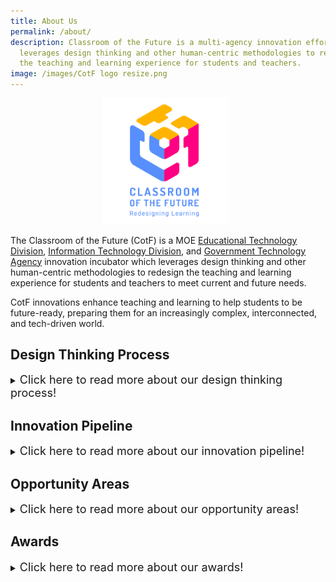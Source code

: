 ```yaml
---
title: About Us
permalink: /about/
description: Classroom of the Future is a multi-agency innovation effort that
  leverages design thinking and other human-centric methodologies to redesign
  the teaching and learning experience for students and teachers.
image: /images/CotF logo resize.png
---
```

<center><img src="/images/Logo/CotF%20logo%20resize.png" style="width:40%; display: inline; margin-right:0.5rem"></center>

The Classroom of the Future (CotF) is a MOE [Educational Technology Division](https://www.sgdi.gov.sg/ministries/moe/departments/etd), [Information Technology Division](https://www.sgdi.gov.sg/ministries/moe/departments/itd), and [Government Technology Agency](https://www.sgdi.gov.sg/ministries/pmo/statutory-boards/govtech) innovation incubator which leverages design thinking and other human-centric methodologies to redesign the teaching and learning experience for students and teachers to meet current and future needs.

CotF innovations enhance teaching and learning to help students to be future-ready, preparing them for an increasingly complex, interconnected, and tech-driven world.

## Design Thinking Process
<details>
<summary><font size="+1">Click here to read more about our design thinking process!</font></summary><br>
<font size="+1">Our use of design thinking and human-centric methodologies gives us a unique lens and insight into the teaching and learning space, enabling us to capitalise on more opportunities to support teachers and students.</font><br><br>
<img src="/images/About%20CotF/CotF%20design%20thinking.png">
</details>

## Innovation Pipeline
<details>
<summary><font size="+1">Click here to read more about our innovation pipeline!</font></summary><br>
<font size="+1">The innovation pipeline helps us to bring value to our teachers and students.</font><br><br>
<img src="/images/About%20CotF/CotF%20pipeline.png">
</details>

## Opportunity Areas
<details>
<summary><font size="+1">Click here to read more about our opportunity areas!</font></summary><br><br>
<img src="/images/About%20CotF/CotF%20pipeline.png">
</details>

## Awards
<details>
<summary><font size="+1">Click here to read more about our awards!</font></summary>
<h3>IDC Smart Cities Asia Pacific Awards (Education) 2022</h3>
<font size="+1">The <a href="https://www.idc.com/ap/smartcities/2022-winners" target="_blank" rel="noopener noreferrer">award</a> recognises the best initiatives in education in Asia Pacific and provides a forum for best practice sharing to help accelerate Smart City development in the region.</font><br><br>
<img src="/images/About%20CotF/SCAPA%202022%20Winners%20Tiles%20-%20CotF.png">
<h3>Ministry of Education Innergy Award - HQ (Academic) 2022</h3>
<font size="+1">The award recognises individuals and teams that have successfully developed and implemented innovations, bringing about significant benefits and impact in their workplaces.</font>
<br><br>
<font size="+1">Gold: <a href="/bbt" target="_blank" rel="noopener noreferrer">Brain Boost Time</a></font>
</details>